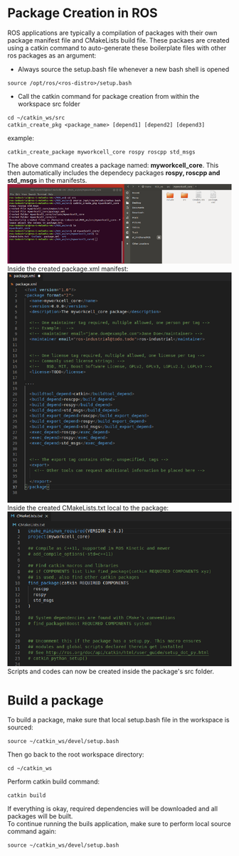 # Package Creation in ROS 
ROS applications are typically a compilation of packages with their own package manifest file and CMakeLists build file. 
These packaes are created using a catkin command to auto-generate these boilerplate files with other ros packages as an argument:
* Always source the setup.bash file whenever a new bash shell is opened
```
source /opt/ros/<ros-distro>/setup.bash
```
* Call the catkin command for package creation from within the workspace src folder
```
cd ~/catkin_ws/src
catkin_create_pkg <package_name> [depend1] [depend2] [depend3] 
```
example:
```
catkin_create_package myworkcell_core rospy roscpp std_msgs
```
The above command creates a package named: <b>myworkcell_core</b>.
This then automatically includes the dependecy packages <b>rospy, roscpp and std_msgs</b> in the manifests.
  ![alt-text](../images/package_creation.PNG?raw=True)</br>
Inside the created package.xml manifest:  
  ![alt-text](../images/pkg_xml.PNG?raw=True)  
Inside the created CMakeLists.txt local to the package:  
  ![alt-text](../images/pkg_makefile.PNG?raw=True)  
Scripts and codes can now be created inside the package's src folder.  

# Build a package
To build a package, make sure that local setup.bash file in the workspace is sourced:  
```
source ~/catkin_ws/devel/setup.bash
```
Then go back to the root workspace directory:   
```
cd ~/catkin_ws
```
Perform catkin build command:
```
catkin build
```
If everything is okay, required dependencies will be downloaded and all packages will be built.  
To continue running the buils application, make sure to perform local source command again:  
```
source ~/catkin_ws/devel/setup.bash

```
